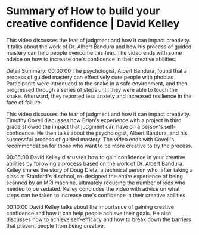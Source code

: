 # Summary of How to build your creative confidence | David Kelley

This video discusses the fear of judgment and how it can impact creativity. It talks about the work of Dr. Albert Bandura and how his process of guided mastery can help people overcome this fear. The video ends with some advice on how to increase one's confidence in their creative abilities.

Detail Summary: 
00:00:00
The psychologist, Albert Bandura, found that a process of guided mastery can effectively cure people with phobias. Participants were introduced to the snake in a safe environment, and then progressed through a series of steps until they were able to touch the snake. Afterward, they reported less anxiety and increased resilience in the face of failure.

This video discusses the fear of judgment and how it can impact creativity. Timothy Covell discusses how Brian's experience with a project in third grade showed the impact that judgment can have on a person's self-confidence. He then talks about the psychologist, Albert Bandura, and his successful process of guided mastery. The video ends with Covell's recommendation for those who want to be more creative to try the process.

00:05:00
David Kelley discusses how to gain confidence in your creative abilities by following a process based on the work of Dr. Albert Bandura. Kelley shares the story of Doug Dietz, a technical person who, after taking a class at Stanford's d.school, re-designed the entire experience of being scanned by an MRI machine, ultimately reducing the number of kids who needed to be sedated. Kelley concludes the video with advice on what steps can be taken to increase one's confidence in their creative abilities.

00:10:00
David Kelley talks about the importance of gaining creative confidence and how it can help people achieve their goals. He also discusses how to achieve self-efficacy and how to break down the barriers that prevent people from being creative.

